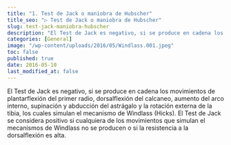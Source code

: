 ```yaml
---
title: "1. Test de Jack o maniobra de Hubscher"
title_seo: "▷ Test de Jack o maniobra de Hubscher"
slug: test-jack-maniobra-hubscher
description: "El Test de Jack es negativo, si se produce en cadena los movimientos de plantarflexión del primer radio, dorsalflexión del calcaneo..."
categories: [General]
image: "/wp-content/uploads/2016/05/Windlass.001.jpeg"
toc: false
published: true
date: 2016-05-10
last_modified_at: false
---
```

El Test de Jack es negativo, si se produce en cadena los movimientos de plantarflexión del primer radio, dorsalflexión del calcaneo, aumento del arco interno, supinación y abducción del astrágalo y la rotación externa de la tibia, los cuales simulan el mecanismo de Windlass (Hicks). El Test de Jack se considera positivo si cualquiera de los movimientos que simulan el mecanismos de Windlass no se producen o si la resistencia a la dorsalflexión es alta.